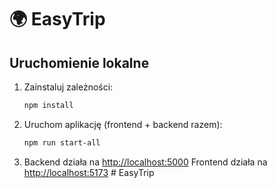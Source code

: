# 🌍 EasyTrip

## Uruchomienie lokalne

1. Zainstaluj zależności:
   ```bash
   npm install
   ```

2. Uruchom aplikację (frontend + backend razem):
   ```bash
   npm run start-all
   ```

3. Backend działa na [http://localhost:5000](http://localhost:5000)
   Frontend działa na [http://localhost:5173](http://localhost:5173)
#   E a s y T r i p  
 